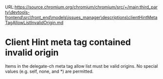 URL:https://source.chromium.org/chromium/chromium/src/+/main:third_party\devtools-frontend\src\front_end\models\issues_manager\descriptions\clientHintMetaTagAllowListInvalidOrigin.md
# Client Hint meta tag contained invalid origin

Items in the delegate-ch meta tag allow list must be valid origins.
No special values (e.g. self, none, and *) are permitted.
